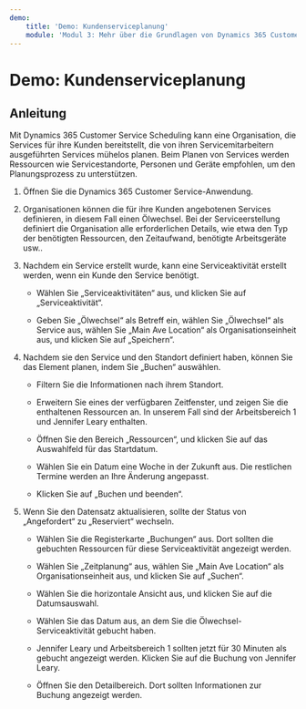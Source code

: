 ```yaml
---
demo:
    title: 'Demo: Kundenserviceplanung'
    module: 'Modul 3: Mehr über die Grundlagen von Dynamics 365 Customer Service erfahren'
---
```


# Demo: Kundenserviceplanung

## Anleitung

Mit Dynamics 365 Customer Service Scheduling kann eine Organisation, die Services für ihre Kunden bereitstellt, die von ihren Servicemitarbeitern ausgeführten Services mühelos planen. Beim Planen von Services werden Ressourcen wie Servicestandorte, Personen und Geräte empfohlen, um den Planungsprozess zu unterstützen. 

1. Öffnen Sie die Dynamics 365 Customer Service-Anwendung.

2. Organisationen können die für ihre Kunden angebotenen Services definieren, in diesem Fall einen Ölwechsel. Bei der Serviceerstellung definiert die Organisation alle erforderlichen Details, wie etwa den Typ der benötigten Ressourcen, den Zeitaufwand, benötigte Arbeitsgeräte usw.. 

 

3. Nachdem ein Service erstellt wurde, kann eine Serviceaktivität erstellt werden, wenn ein Kunde den Service benötigt. 

	- Wählen Sie „Serviceaktivitäten“ aus, und klicken Sie auf „Serviceaktivität“.

	- Geben Sie „Ölwechsel“ als Betreff ein, wählen Sie „Ölwechsel“ als Service aus, wählen Sie „Main Ave Location“ als Organisationseinheit aus, und klicken Sie auf „Speichern“.

 

4. Nachdem sie den Service und den Standort definiert haben, können Sie das Element planen, indem Sie „Buchen“ auswählen.

	- Filtern Sie die Informationen nach ihrem Standort. 

	- Erweitern Sie eines der verfügbaren Zeitfenster, und zeigen Sie die enthaltenen Ressourcen an. In unserem Fall sind der Arbeitsbereich 1 und Jennifer Leary enthalten.

	- Öffnen Sie den Bereich „Ressourcen“, und klicken Sie auf das Auswahlfeld für das Startdatum.

	- Wählen Sie ein Datum eine Woche in der Zukunft aus. Die restlichen Termine werden an Ihre Änderung angepasst. 

	- Klicken Sie auf „Buchen und beenden“.

 

5. Wenn Sie den Datensatz aktualisieren, sollte der Status von „Angefordert“ zu „Reserviert“ wechseln.

	- Wählen Sie die Registerkarte „Buchungen“ aus. Dort sollten die gebuchten Ressourcen für diese Serviceaktivität angezeigt werden.

	- Wählen Sie „Zeitplanung“ aus, wählen Sie „Main Ave Location“ als Organisationseinheit aus, und klicken Sie auf „Suchen“.

	- Wählen Sie die horizontale Ansicht aus, und klicken Sie auf die Datumsauswahl.

	- Wählen Sie das Datum aus, an dem Sie die Ölwechsel-Serviceaktivität gebucht haben.

	- Jennifer Leary und Arbeitsbereich 1 sollten jetzt für 30 Minuten als gebucht angezeigt werden. Klicken Sie auf die Buchung von Jennifer Leary.

	- Öffnen Sie den Detailbereich. Dort sollten Informationen zur Buchung angezeigt werden.
